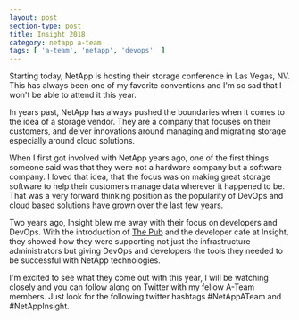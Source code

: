 ```yaml
---
layout: post
section-type: post
title: Insight 2018
category: netapp a-team
tags: [ 'a-team', 'netapp', 'devops'  ]
---
```


Starting today, NetApp is hosting their storage conference in Las Vegas, NV. This has always been one of my favorite conventions and I'm so sad that I won't be able to attend it this year.

In years past, NetApp has always pushed the boundaries when it comes to the idea of a storage vendor. They are a company that focuses on their customers, and delver innovations around managing and migrating storage especially around cloud solutions.

When I first got involved with NetApp years ago, one of the first things someone said was that they were not a hardware company but a software company. I loved that idea, that the focus was on making great storage software to help their customers manage data wherever it happened to be. That was a very forward thinking position as the popularity of DevOps and cloud based solutions have grown over the last few years.

Two years ago, Insight blew me away with their focus on developers and DevOps. With the introduction of [The Pub]("https://netapp.io") and the developer cafe at Insight, they showed how they were supporting not just the infrastructure administrators but giving DevOps and developers the tools they needed to be successful with NetApp technologies.

I'm excited to see what they come out with this year, I will be watching closely and you can follow along on Twitter with my fellow A-Team members. Just look for the following twitter hashtags #NetAppATeam and #NetAppInsight. 
